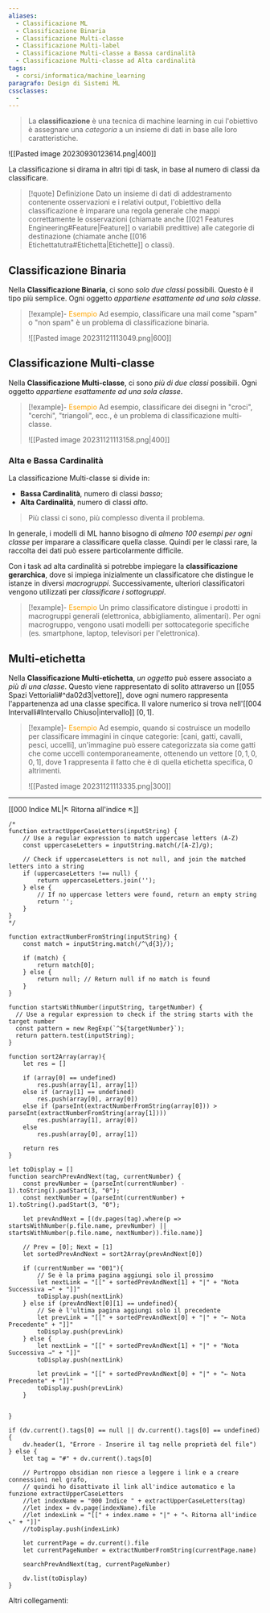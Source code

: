 ```yaml
---
aliases:
  - Classificazione ML
  - Classificazione Binaria
  - Classificazione Multi-classe
  - Classificazione Multi-label
  - Classificazione Multi-classe a Bassa cardinalità
  - Classificazione Multi-classe ad Alta cardinalità
tags:
  - corsi/informatica/machine_learning
paragrafo: Design di Sistemi ML
cssclasses:
  - 
---
```

>La **classificazione** è una tecnica di machine learning in cui l'obiettivo è assegnare una *categoria* a un insieme di dati in base alle loro caratteristiche.


![[Pasted image 20230930123614.png|400]]

La classificazione si dirama in altri tipi di task, in base al numero di classi da classificare.

> [!quote] Definizione
> Dato un insieme di dati di addestramento contenente osservazioni e i relativi output, l'obiettivo della classificazione è imparare una regola generale che mappi correttamente le osservazioni (chiamate anche [[021 Features Engineering#Feature|Feature]] o variabili predittive) alle categorie di destinazione (chiamate anche [[016 Etichettatutra#Etichetta|Etichette]] o classi). 

## Classificazione Binaria

Nella **Classificazione Binaria**, ci sono *solo due classi* possibili. Questo è il tipo più semplice. 
Ogni oggetto *appartiene esattamente ad una sola classe*.

> [!example]- <font color="orange">Esempio</font>
> Ad esempio, classificare una mail come "spam" o "non spam" è un problema di classificazione binaria.
> 
> ![[Pasted image 20231121113049.png|600]]


## Classificazione Multi-classe

Nella **Classificazione Multi-classe**, ci sono *più di due classi* possibili.
Ogni oggetto *appartiene esattamente ad una sola classe*.

> [!example]- <font color="orange">Esempio</font>
>Ad esempio, classificare dei disegni in "croci", "cerchi", "triangoli", ecc., è un problema di classificazione multi-classe.
>
>![[Pasted image 20231121113158.png|400]]

### Alta e Bassa Cardinalità
La classificazione Multi-classe si divide in: 
- **Bassa Cardinalità**, numero di classi *basso*;
- **Alta Cardinalità**, numero di classi *alto*.

>Più classi ci sono, più complesso diventa il problema.

In generale, i modelli di ML hanno bisogno di *almeno 100 esempi per ogni classe* per imparare a classificare quella classe. Quindi per le classi rare, la raccolta dei dati può essere particolarmente difficile.

Con i task ad alta cardinalità si potrebbe impiegare la **classificazione gerarchica**, dove si impiega inizialmente un classificatore che distingue le istanze in diversi *macrogruppi*. Successivamente, ulteriori classificatori vengono utilizzati per *classificare i sottogruppi*.

> [!example]- <font color="orange">Esempio</font>
>Un primo classificatore distingue i prodotti in macrogruppi generali (elettronica, abbigliamento, alimentari). Per ogni macrogruppo, vengono usati modelli per sottocategorie specifiche (es. smartphone, laptop, televisori per l'elettronica).


## Multi-etichetta

Nella **Classificazione Multi-etichetta**, *un oggetto* può essere associato a *più di una classe*. Questo viene rappresentato di solito attraverso un [[055 Spazi Vettoriali#^da02d3|vettore]], dove ogni numero rappresenta l'appartenenza ad una classe specifica. Il valore numerico si trova nell'[[004 Intervalli#Intervallo Chiuso|intervallo]] $[0,1]$.

> [!example]- <font color="orange">Esempio</font>
>Ad esempio, quando si costruisce un modello per classificare immagini in cinque categorie: [cani, gatti, cavalli, pesci, uccelli], un'immagine può essere categorizzata sia come gatti che come uccelli contemporaneamente, ottenendo un vettore $[0,1,0,0,1]$, dove $1$ rappresenta il fatto che è di quella etichetta specifica, $0$ altrimenti.
>
>![[Pasted image 20231121113335.png|300]]


___
[[000 Indice ML|↖ Ritorna all'indice ↖]]

```dataviewjs
/*
function extractUpperCaseLetters(inputString) {
	// Use a regular expression to match uppercase letters (A-Z)
	const uppercaseLetters = inputString.match(/[A-Z]/g);
	
	// Check if uppercaseLetters is not null, and join the matched letters into a string
	if (uppercaseLetters !== null) {
		return uppercaseLetters.join('');
	} else {
	    // If no uppercase letters were found, return an empty string
	    return '';
	}
}
*/

function extractNumberFromString(inputString) {
	const match = inputString.match(/^\d{3}/);
	
	if (match) {
		return match[0];
	} else {
		return null; // Return null if no match is found
	}
}

function startsWithNumber(inputString, targetNumber) {
  // Use a regular expression to check if the string starts with the target number
  const pattern = new RegExp(`^${targetNumber}`);
  return pattern.test(inputString);
}

function sort2Array(array){
	let res = []
	
	if (array[0] == undefined)
		res.push(array[1], array[1])
	else if (array[1] == undefined)
		res.push(array[0], array[0])
	else if (parseInt(extractNumberFromString(array[0])) > parseInt(extractNumberFromString(array[1])))
		res.push(array[1], array[0])
	else
		res.push(array[0], array[1])
	
	return res
}

let toDisplay = []
function searchPrevAndNext(tag, currentNumber) {
	const prevNumber = (parseInt(currentNumber) - 1).toString().padStart(3, "0");
	const nextNumber = (parseInt(currentNumber) + 1).toString().padStart(3, "0");
	
	let prevAndNext = [(dv.pages(tag).where(p => startsWithNumber(p.file.name, prevNumber) || startsWithNumber(p.file.name, nextNumber)).file.name)]
	
	// Prev = [0]; Next = [1]
	let sortedPrevAndNext = sort2Array(prevAndNext[0])
	
	if (currentNumber == "001"){ 
		// Se è la prima pagina aggiungi solo il prossimo
		let nextLink = "[[" + sortedPrevAndNext[1] + "|" + "Nota Successiva →" + "]]"
		toDisplay.push(nextLink)
	} else if (prevAndNext[0][1] == undefined){
		// Se è l'ultima pagina aggiungi solo il precedente
		let prevLink = "[[" + sortedPrevAndNext[0] + "|" + "← Nota Precedente" + "]]"
		toDisplay.push(prevLink)
	} else {
		let nextLink = "[[" + sortedPrevAndNext[1] + "|" + "Nota Successiva →" + "]]"
		toDisplay.push(nextLink)
		
		let prevLink = "[[" + sortedPrevAndNext[0] + "|" + "← Nota Precedente" + "]]"
		toDisplay.push(prevLink)
	}
	
	
}

if (dv.current().tags[0] == null || dv.current().tags[0] == undefined){
	dv.header(1, "Errore - Inserire il tag nelle proprietà del file")
} else {
	let tag = "#" + dv.current().tags[0]

	// Purtroppo obsidian non riesce a leggere i link e a creare connessioni nel grafo,
	// quindi ho disattivato il link all'indice automatico e la funzione extractUpperCaseLetters
	//let indexName = "000 Indice " + extractUpperCaseLetters(tag)
	//let index = dv.page(indexName).file
	//let indexLink = "[[" + index.name + "|" + "↖ Ritorna all'indice ↖" + "]]"
	//toDisplay.push(indexLink)
	
	let currentPage = dv.current().file
	let currentPageNumber = extractNumberFromString(currentPage.name)
	
	searchPrevAndNext(tag, currentPageNumber)
	
	dv.list(toDisplay)
}
```

Altri collegamenti: 